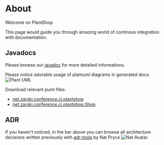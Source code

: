 # About 

Welcome on PlantShop

This page would guide you through amazing world of 
continous integration with documentation. 

## Javadocs
Please browse our [javadoc](javadocs/index.html) for more detailed informations.

Please notice adorable usage of plantuml diagrams in generated docs.  
![Plant UML](javadocs/net/zarski/conference/ci/plantshop/package.svg)

Download relevant puml files:

* [net.zarski.conference.ci.plantshop](javadocs/net/zarski/conference/ci/plantshop/package.puml)
* [net.zarski.conference.ci.plantshop.Shop](javadocs/net/zarski/conference/ci/plantshop/Shop.puml)

## ADR
If you haven't noticed, in the bar above you can browse all architecture decisions written previously with
[adr-tools](https://github.com/npryce/adr-tools) by Nat Pryce ![Nat Avatar](https://avatars2.githubusercontent.com/u/56219?s=460&v=4).

